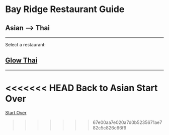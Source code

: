 # Bay Ridge Restaurant Guide
## Asian --> Thai
---
Select a restaurant:
## [Glow Thai](http://www.glowthairestaurant.com/)
---
<<<<<<< HEAD
Back to Asian
Start Over
=======
[Start Over](../asian/asian.md)
>>>>>>> 67e00aa7e020a7d0b5235671ae782c5c826c66f9
